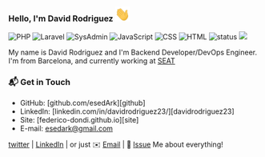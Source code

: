 ### Hello, I'm David Rodriguez <img src="https://raw.githubusercontent.com/esedArk/esedArk/main/wave.gif" width="30px">

![PHP](https://img.shields.io/badge/PHP-Senior-green)
![Laravel](https://img.shields.io/badge/Laravel-Ninja-blue)
![SysAdmin](https://img.shields.io/badge/SysAdmin-enthusiastic-red)
![JavaScript](https://img.shields.io/badge/JavaScript-Middle-yellow)
![CSS](https://img.shields.io/badge/CSS-Senior-blue)
![HTML](https://img.shields.io/badge/HTML-Expert-orange)
![status](https://img.shields.io/badge/status-open-to-work-brightgreen)
![](https://visitor-badge.glitch.me/badge?page_id=github.com/esedArk)


My name is David Rodriguez and I'm Backend Developer/DevOps Engineer. I'm from Barcelona, and currently working at [SEAT](https://www.seat.es)

### 📬 Get in Touch


- GitHub: [github.com/esedArk][github]
- LinkedIn: [linkedin.com/in/davidrodriguez23/][davidrodriguez23]
- Site: [federico-dondi.github.io][site]
- E-mail: esedark@gmail.com


[twitter][0] | [LinkedIn][1] | or just ✉️ [Email](mailto:esedark@gmail.com) | 💬 [Issue](https://github.com/esedArk/esedArk/issues/me) Me about everything!
<!-- Icons -->

[1.2]: https://raw.githubusercontent.com/esedArk/esedArk/master/twitter.png (twitter esedArk)
[2.2]: https://raw.githubusercontent.com/esedArk/esedArk/master/linkedin.png (LinkedIn David Rodriguez)

<!-- Links to your social media accounts -->

[1]: https://twitter.com/esedark
[2]: https://www.linkedin.com/in/davidrodriguez23/





[0]: https://twitter.com/esedark
[1]: https://www.linkedin.com/in/davidrodriguez23/
